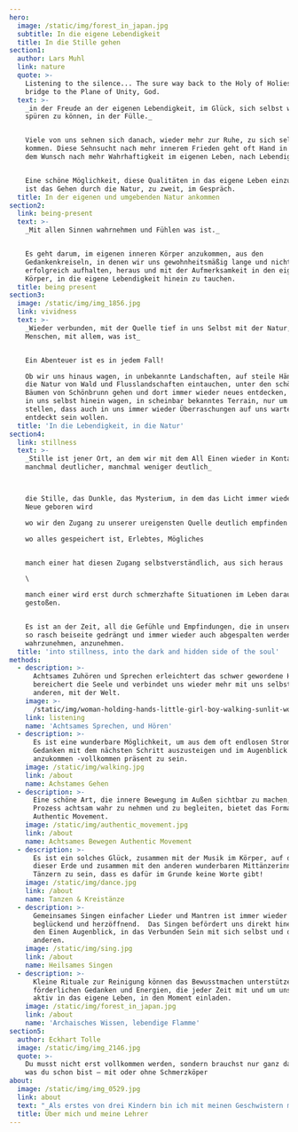 ```yaml
---
hero:
  image: /static/img/forest_in_japan.jpg
  subtitle: In die eigene Lebendigkeit
  title: In die Stille gehen
section1:
  author: Lars Muhl
  link: nature
  quote: >-
    Listening to the silence... The sure way back to the Holy of Holies, the
    bridge to the Plane of Unity, God.
  text: >-
    _in der Freude an der eigenen Lebendigkeit, im Glück, sich selbst wieder
    spüren zu können, in der Fülle._


    Viele von uns sehnen sich danach, wieder mehr zur Ruhe, zu sich selbst zu
    kommen. Diese Sehnsucht nach mehr innerem Frieden geht oft Hand in Hand mit
    dem Wunsch nach mehr Wahrhaftigkeit im eigenen Leben, nach Lebendigkeit.


    Eine schöne Möglichkeit, diese Qualitäten in das eigene Leben einzuladen,
    ist das Gehen durch die Natur, zu zweit, im Gespräch.
  title: In der eigenen und umgebenden Natur ankommen
section2:
  link: being-present
  text: >-
    _Mit allen Sinnen wahrnehmen und Fühlen was ist._


    Es geht darum, im eigenen inneren Körper anzukommen, aus den
    Gedankenkreiseln, in denen wir uns gewohnheitsmäßig lange und nicht immer
    erfolgreich aufhalten, heraus und mit der Aufmerksamkeit in den eigenen
    Körper, in die eigene Lebendigkeit hinein zu tauchen.
  title: being present
section3:
  image: /static/img/img_1856.jpg
  link: vividness
  text: >-
    _Wieder verbunden, mit der Quelle tief in uns Selbst mit der Natur, mit den
    Menschen, mit allem, was ist_


    Ein Abenteuer ist es in jedem Fall!

    Ob wir uns hinaus wagen, in unbekannte Landschaften, auf steile Hänge, in
    die Natur von Wald und Flusslandschaften eintauchen, unter den schönen alten
    Bäumen von Schönbrunn gehen und dort immer wieder neues entdecken, oder uns
    in uns selbst hinein wagen, in scheinbar bekanntes Terrain, nur um fest zu
    stellen, dass auch in uns immer wieder Überraschungen auf uns warten,
    entdeckt sein wollen.
  title: 'In die Lebendigkeit, in die Natur'
section4:
  link: stillness
  text: >-
    _Stille ist jener Ort, an dem wir mit dem All Einen wieder in Kontakt kommen
    manchmal deutlicher, manchmal weniger deutlich_



    die Stille, das Dunkle, das Mysterium, in dem das Licht immer wieder aufs
    Neue geboren wird

    wo wir den Zugang zu unserer ureigensten Quelle deutlich empfinden

    wo alles gespeichert ist, Erlebtes, Mögliches


    manch einer hat diesen Zugang selbstverständlich, aus sich heraus

    \

    manch einer wird erst durch schmerzhafte Situationen im Leben darauf
    gestoßen.


    Es ist an der Zeit, all die Gefühle und Empfindungen, die in unserer Kultur
    so rasch beiseite gedrängt und immer wieder auch abgespalten werden,
    wahrzunehmen, anzunehmen.
  title: 'into stillness, into the dark and hidden side of the soul'
methods:
  - description: >-
      Achtsames Zuhören und Sprechen erleichtert das schwer gewordene Herz,
      bereichert die Seele und verbindet uns wieder mehr mit uns selbst, mit den
      anderen, mit der Welt.
    image: >-
      /static/img/woman-holding-hands-little-girl-boy-walking-sunlit-woodland-autumn-6448-1024x683.jpg
    link: listening
    name: 'Achtsames Sprechen, und Hören'
  - description: >-
      Es ist eine wunderbare Möglichkeit, um aus dem oft endlosen Strom der
      Gedanken mit dem nächsten Schritt auszusteigen und im Augenblick
      anzukommen -vollkommen präsent zu sein.
    image: /static/img/walking.jpg
    link: /about
    name: Achstames Gehen
  - description: >-
      Eine schöne Art, die innere Bewegung im Außen sichtbar zu machen, diesen
      Prozess achtsam wahr zu nehmen und zu begleiten, bietet das Format von
      Authentic Movement.
    image: /static/img/authentic_movement.jpg
    link: /about
    name: Achtsames Bewegen Authentic Movement
  - description: >-
      Es ist ein solches Glück, zusammen mit der Musik im Körper, auf dem Boden
      dieser Erde und zusammen mit den anderen wunderbaren Mittänzerinnen und
      Tänzern zu sein, dass es dafür im Grunde keine Worte gibt!
    image: /static/img/dance.jpg
    link: /about
    name: Tanzen & Kreistänze
  - description: >-
      Gemeinsames Singen einfacher Lieder und Mantren ist immer wieder
      beglückend und herzöffnend.  Das Singen befördert uns direkt hinein – in
      den Einen Augenblick, in das Verbunden Sein mit sich selbst und den
      anderen.
    image: /static/img/sing.jpg
    link: /about
    name: Heilsames Singen
  - description: >-
      Kleine Rituale zur Reinigung können das Bewusstmachen unterstützen und die
      förderlichen Gedanken und Energien, die jeder Zeit mit und um uns sind,
      aktiv in das eigene Leben, in den Moment einladen.
    image: /static/img/forest_in_japan.jpg
    link: /about
    name: 'Archaisches Wissen, lebendige Flamme'
section5:
  author: Eckhart Tolle
  image: /static/img/img_2146.jpg
  quote: >-
    Du musst nicht erst vollkommen werden, sondern brauchst nur ganz das sein,
    was du schon bist – mit oder ohne Schmerzköper
about:
  image: /static/img/img_0529.jpg
  link: about
  text: "_Als erstes von drei Kindern bin ich mit meinen Geschwistern mitten in Wien aufgewachsen_. \n\nSo dominierend die Stadt mit ihren hohen Häusern, engen Gassen und vielen Autos auch war, so stark war die schon bald bewusst wahrgenommene Freude am Licht der Sonne, am Himmel selbst, an den Bäumen und Büschen, an Singvögeln und frei lebenden Tieren, wo immer ich sie erleben konnte.\r\n\nDieses große Glück, Natur und ihre Schönheit zu erleben, hat einen tiefen Eindruck hinterlassen.\nDankbarkeit für die Schöpfung selbst und dafür, selbst Teil der Schöpfung zu sein, begleitet mich Tag für Tag.\nDie Dankbarkeit und die Freude an der Schönheit zu teilen, ist die treibende Kraft in meinem Tun und Sein.\r\n\n"
  title: Über mich und meine Lehrer
---
```


